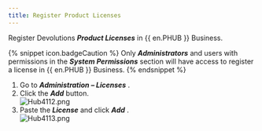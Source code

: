 ```yaml
---
title: Register Product Licenses
---
```

Register Devolutions ***Product Licenses*** in {{ en.PHUB }} Business.  

{% snippet icon.badgeCaution %} 
Only ***Administrators*** and users with permissions in the ***System Permissions*** section will have access to register a license in {{ en.PHUB }} Business. 
{% endsnippet %}
 
1. Go to ***Administration – Licenses*** . 
1. Click the ***Add*** button.  
![Hub4112.png](/img/en/hub/Hub4112.png) 
1. Paste the ***License*** and click ***Add*** .  
![Hub4113.png](/img/en/hub/Hub4113.png) 

